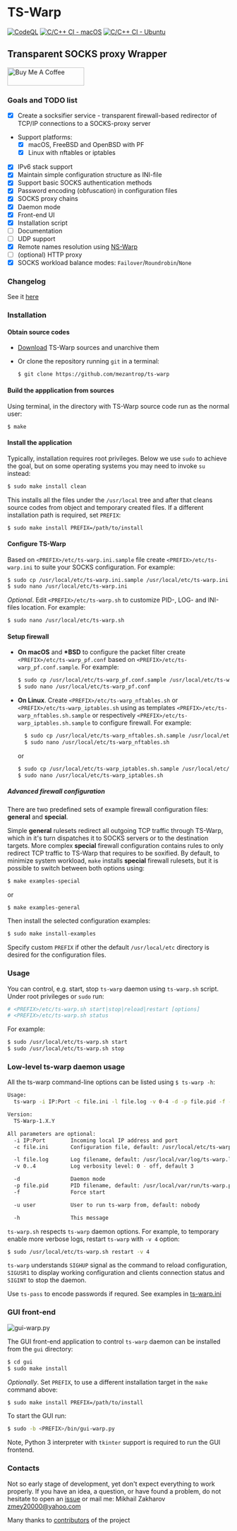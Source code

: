 # TS-Warp

[![CodeQL](https://github.com/mezantrop/ts-warp/actions/workflows/codeql.yml/badge.svg)](https://github.com/mezantrop/ts-warp/actions/workflows/codeql.yml)
[![C/C++ CI - macOS](https://github.com/mezantrop/ts-warp/actions/workflows/c-cpp-macos.yml/badge.svg)](https://github.com/mezantrop/ts-warp/actions/workflows/c-cpp-macos.yml)
[![C/C++ CI - Ubuntu](https://github.com/mezantrop/ts-warp/actions/workflows/c-cpp-ubuntu.yml/badge.svg)](https://github.com/mezantrop/ts-warp/actions/workflows/c-cpp-ubuntu.yml)

## Transparent SOCKS proxy Wrapper

<a href="https://www.buymeacoffee.com/mezantrop" target="_blank"><img src="https://cdn.buymeacoffee.com/buttons/default-orange.png" alt="Buy Me A Coffee" height="41" width="174"></a>

### Goals and TODO list

- [x] Create a socksifier service - transparent firewall-based redirector of TCP/IP connections to a SOCKS-proxy server

- Support platforms:
  - [x] macOS, FreeBSD and OpenBSD with PF
  - [x] Linux with nftables or iptables

- [x] IPv6 stack support
- [x] Maintain simple configuration structure as INI-file
- [x] Support basic SOCKS authentication methods
- [x] Password encoding (obfuscation) in configuration files
- [x] SOCKS proxy chains
- [x] Daemon mode
- [x] Front-end UI
- [x] Installation script
- [ ] Documentation
- [ ] UDP support
- [x] Remote names resolution using [NS-Warp](https://github.com/mezantrop/ts-warp/tree/master/ns)
- [ ] (optional) HTTP proxy
- [x] SOCKS workload balance modes: `Failover`/`Roundrobin`/`None`

### Changelog

See it [here](CHANGELOG.md)

### Installation

#### Obtain source codes

- [Download](https://github.com/mezantrop/ts-warp/archive/refs/heads/master.zip) TS-Warp sources and unarchive them
- Or clone the repository running `git` in a terminal:
  
  ```sh
  $ git clone https://github.com/mezantrop/ts-warp
  ```

#### Build the appplication from sources

Using terminal, in the directory with TS-Warp source code run as the normal user:

  ```sh
  $ make
  ```

#### Install the application

Typically, installation requires root privileges. Below we use `sudo` to achieve the goal, but on some operating
systems you may need to invoke `su` instead:
  
  ```sh
  $ sudo make install clean
  ```
  
  This installs all the files under the `/usr/local` tree and after that cleans source codes from object and temporary
  created files. If a different installation path is required, set `PREFIX`:
  
  ```sh
  $ sudo make install PREFIX=/path/to/install
  ```

#### Configure TS-Warp

Based on `<PREFIX>/etc/ts-warp.ini.sample` file create `<PREFIX>/etc/ts-warp.ini` to suite your SOCKS configuration.
For example:

  ```sh
  $ sudo cp /usr/local/etc/ts-warp.ini.sample /usr/local/etc/ts-warp.ini
  $ sudo nano /usr/local/etc/ts-warp.ini
  ```
  
*Optional*. Edit `<PREFIX>/etc/ts-warp.sh` to customize PID-, LOG- and INI-files location. For example:

```sh
$ sudo nano /usr/local/etc/ts-warp.sh
```

#### Setup firewall

- **On macOS** and **\*BSD** to configure the packet filter create `<PREFIX>/etc/ts-warp_pf.conf` based on
  `<PREFIX>/etc/ts-warp_pf.conf.sample`. For example:

  ```sh
  $ sudo cp /usr/local/etc/ts-warp_pf.conf.sample /usr/local/etc/ts-warp_pf.conf
  $ sudo nano /usr/local/etc/ts-warp_pf.conf
  ```

- **On Linux**. Create `<PREFIX>/etc/ts-warp_nftables.sh` or `<PREFIX>/etc/ts-warp_iptables.sh` using as templates
  `<PREFIX>/etc/ts-warp_nftables.sh.sample` or respectively `<PREFIX>/etc/ts-warp_iptables.sh.sample`
  to configure firewall. For example:

  ```sh
    $ sudo cp /usr/local/etc/ts-warp_nftables.sh.sample /usr/local/etc/ts-warp_nftables.sh
    $ sudo nano /usr/local/etc/ts-warp_nftables.sh
    ```

  or

    ```sh
    $ sudo cp /usr/local/etc/ts-warp_iptables.sh.sample /usr/local/etc/ts-warp_iptables.sh
    $ sudo nano /usr/local/etc/ts-warp_iptables.sh
    ```

##### Advanced firewall configuration

There are two predefined sets of example firewall configuration files: **general** and **special**.

Simple **general** rulesets redirect all outgoing TCP traffic through TS-Warp, which in it's turn dispatches it to SOCKS
servers or to the destination targets. More complex **special** firewall configuration contains rules to only redirect
TCP traffic to TS-Warp that requires to be soxified. By default, to minimize system workload, `make` installs
**special** firewall rulesets, but it is possible to switch between both options using:

```sh
$ make examples-special
```

or

```sh
$ make examples-general
```

Then install the selected configuration examples:

```sh
$ sudo make install-examples
```

Specify custom `PREFIX` if other the default `/usr/local/etc` directory is desired for the configuration files.

### Usage

You can control, e.g. start, stop `ts-warp` daemon using `ts-warp.sh` script. Under root privileges or `sudo` run:

```sh
# <PREFIX>/etc/ts-warp.sh start|stop|reload|restart [options]
# <PREFIX>/etc/ts-warp.sh status
```

For example:

```sh
$ sudo /usr/local/etc/ts-warp.sh start
$ sudo /usr/local/etc/ts-warp.sh stop
```

### Low-level ts-warp daemon usage

All the ts-warp command-line options can be listed using `$ ts-warp -h`:

```sh
Usage:
  ts-warp -i IP:Port -c file.ini -l file.log -v 0-4 -d -p file.pid -f -u user -h

Version:
  TS-Warp-1.X.Y

All parameters are optional:
  -i IP:Port        Incoming local IP address and port
  -c file.ini       Configuration file, default: /usr/local/etc/ts-warp.ini

  -l file.log       Log filename, default: /usr/local/var/log/ts-warp.log
  -v 0..4           Log verbosity level: 0 - off, default 3

  -d                Daemon mode
  -p file.pid       PID filename, default: /usr/local/var/run/ts-warp.pid
  -f                Force start

  -u user           User to run ts-warp from, default: nobody

  -h                This message

```

 `ts-warp.sh` respects `ts-warp` daemon options. For example, to temporary enable more verbose logs, restart `ts-warp`
 with `-v 4` option:

```sh
$ sudo /usr/local/etc/ts-warp.sh restart -v 4
```

`ts-warp` understands `SIGHUP` signal as the command to reload configuration, `SIGUSR1` to display working configuration
and clients connection status and `SIGINT` to stop the daemon.

Use `ts-pass` to encode passwords if requred. See examples in [ts-warp.ini](examples/ts-warp.ini)

### GUI front-end

![gui-warp.py](gui/gui-warp_py.png)

The GUI front-end application to control `ts-warp` daemon can be installed from the `gui` directory:

```sh
$ cd gui
$ sudo make install
```

*Optionally*. Set `PREFIX`, to use a different installation target in the `make` command above:

``` sh
$ sudo make install PREFIX=/path/to/install
```

To start the GUI run:

``` sh
$ sudo -b <PREFIX>/bin/gui-warp.py
```

Note, Python 3 interpreter with `tkinter` support is required to run the GUI frontend.

### Contacts

Not so early stage of development, yet don't expect everything to work properly. If you have an idea, a question,
or have found a problem, do not hesitate to open an [issue](https://github.com/mezantrop/ts-warp/issues/new/choose)
or mail me: Mikhail Zakharov <zmey20000@yahoo.com>

Many thanks to [contributors](CONTRIBUTORS.md) of the project
